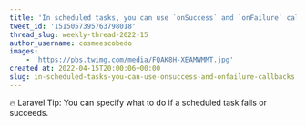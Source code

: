 ```yaml
---
title: 'In scheduled tasks, you can use `onSuccess` and `onFailure` callbacks'
tweet_id: '1515057395763798018'
thread_slug: weekly-thread-2022-15
author_username: cosmeescobedo
images:
    - 'https://pbs.twimg.com/media/FQAK8H-XEAMWMMT.jpg'
created_at: 2022-04-15T20:00:06+00:00
slug: in-scheduled-tasks-you-can-use-onsuccess-and-onfailure-callbacks
---
```

🔥 Laravel Tip: You can specify what to do if a scheduled task fails or succeeds.